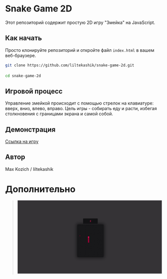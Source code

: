 # Snake Game 2D

Этот репозиторий содержит простую 2D игру "Змейка" на JavaScript.

## Как начать

Просто клонируйте репозиторий и откройте файл `index.html` в вашем веб-браузере.

```bash
git clone https://github.com/liltekashik/snake-game-2d.git

cd snake-game-2d
```

## Игровой процесс
Управление змейкой происходит с помощью стрелок на клавиатуре: вверх, вниз, влево, вправо. Цель игры - собирать еду и расти, избегая столкновения с границами экрана и самой собой.

## Демонстрация
[Ссылка на игру](https://liltekashik.github.io/snake-game-2d/)

## Автор
Max Kozich / liltekashik

# Дополнительно
> ![Screen 1](screen/welcome.png)
